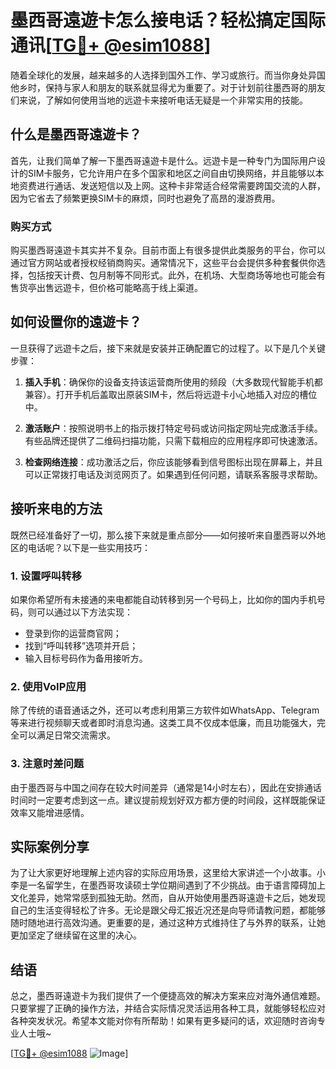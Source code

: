 # 墨西哥遠遊卡怎么接电话？轻松搞定国际通讯[[TG💪+ @esim1088](https://t.me/s/esim1088)]

随着全球化的发展，越来越多的人选择到国外工作、学习或旅行。而当你身处异国他乡时，保持与家人和朋友的联系就显得尤为重要了。对于计划前往墨西哥的朋友们来说，了解如何使用当地的远遊卡来接听电话无疑是一个非常实用的技能。

## 什么是墨西哥遠遊卡？

首先，让我们简单了解一下墨西哥遠遊卡是什么。远遊卡是一种专门为国际用户设计的SIM卡服务，它允许用户在多个国家和地区之间自由切换网络，并且能够以本地资费进行通话、发送短信以及上网。这种卡非常适合经常需要跨国交流的人群，因为它省去了频繁更换SIM卡的麻烦，同时也避免了高昂的漫游费用。

### 购买方式

购买墨西哥遠遊卡其实并不复杂。目前市面上有很多提供此类服务的平台，你可以通过官方网站或者授权经销商购买。通常情况下，这些平台会提供多种套餐供你选择，包括按天计费、包月制等不同形式。此外，在机场、大型商场等地也可能会有售货亭出售远遊卡，但价格可能略高于线上渠道。

## 如何设置你的遠遊卡？

一旦获得了远遊卡之后，接下来就是安装并正确配置它的过程了。以下是几个关键步骤：

1. **插入手机**：确保你的设备支持该运营商所使用的频段（大多数现代智能手机都兼容）。打开手机后盖取出原装SIM卡，然后将远遊卡小心地插入对应的槽位中。
   
2. **激活账户**：按照说明书上的指示拨打特定号码或访问指定网址完成激活手续。有些品牌还提供了二维码扫描功能，只需下载相应的应用程序即可快速激活。

3. **检查网络连接**：成功激活之后，你应该能够看到信号图标出现在屏幕上，并且可以正常拨打电话及浏览网页了。如果遇到任何问题，请联系客服寻求帮助。

## 接听来电的方法

既然已经准备好了一切，那么接下来就是重点部分——如何接听来自墨西哥以外地区的电话呢？以下是一些实用技巧：

### 1. 设置呼叫转移

如果你希望所有未接通的来电都能自动转移到另一个号码上，比如你的国内手机号码，则可以通过以下方法实现：
   - 登录到你的运营商官网；
   - 找到“呼叫转移”选项并开启；
   - 输入目标号码作为备用接听方。

### 2. 使用VoIP应用

除了传统的语音通话之外，还可以考虑利用第三方软件如WhatsApp、Telegram等来进行视频聊天或者即时消息沟通。这类工具不仅成本低廉，而且功能强大，完全可以满足日常交流需求。

### 3. 注意时差问题

由于墨西哥与中国之间存在较大时间差异（通常是14小时左右），因此在安排通话时间时一定要考虑到这一点。建议提前规划好双方都方便的时间段，这样既能保证效率又能增进感情。

## 实际案例分享

为了让大家更好地理解上述内容的实际应用场景，这里给大家讲述一个小故事。小李是一名留学生，在墨西哥攻读硕士学位期间遇到了不少挑战。由于语言障碍加上文化差异，她常常感到孤独无助。然而，自从开始使用墨西哥遠遊卡之后，她发现自己的生活变得轻松了许多。无论是跟父母汇报近况还是向导师请教问题，都能够随时随地进行高效沟通。更重要的是，通过这种方式维持住了与外界的联系，让她更加坚定了继续留在这里的决心。

## 结语

总之，墨西哥遠遊卡为我们提供了一个便捷高效的解决方案来应对海外通信难题。只要掌握了正确的操作方法，并结合实际情况灵活运用各种工具，就能够轻松应对各种突发状况。希望本文能对你有所帮助！如果有更多疑问的话，欢迎随时咨询专业人士哦~

[[TG💪+ @esim1088](https://t.me/s/esim1088) ![Image](https://i.postimg.cc/4NQfJmqS/Snipaste-2025-05-13-00-14-12.png)]